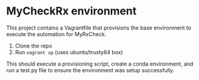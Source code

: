 # MyCheckRx environment

This project contains a Vagrantfile that provisions the base environment to execute the automation for MyRxCheck.

1. Clone the repo
2. Run `vagrant up` (uses ubuntu/trusty64 box)

This should execute a provisioning script, create a conda environment, and run a test.py file to ensure the environment was setup successfully.
